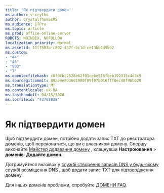 ```yaml
---
title: 'Як підтвердити домен '
ms.author: v-crytho
author: CrystalThomasMS
ms.audience: ITPro
ms.topic: article
ms.prod: office-online-server
ROBOTS: NOINDEX, NOFOLLOW
localization_priority: Normal
ms.assetid: 11f7503b-c802-437f-bc1d-ce13bb4d9bb2
ms.custom:
- "44"
- "46"
- "903"
- "7"
ms.openlocfilehash: c0f0fbc2528e62f01cebe515fbeb192315c4d3c9
ms.sourcegitcommit: 89ae9e8b36d1980f89f07b016fff0ec48f96b620
ms.translationtype: MT
ms.contentlocale: uk-UA
ms.lasthandoff: 04/23/2020
ms.locfileid: "43788038"
---
```

# <a name="how-to-verify-your-domain"></a>Як підтвердити домен

Щоб підтвердити домен, потрібно додати запис TXT до реєстратора доменів, щоб переконатися, що ви є власником домену. Спершу виконайте [Майстер додавання домену](https://portal.office.com/adminportal/home#/Domains/Wizard) , клацнувши **Настроювання** \> **доменів**і **Додайте домен**.
  
Дотримуйтеся вказівок у [службі створення записів DNS у будь-якому службі розміщення DNS](https://docs.microsoft.com/office365/admin/get-help-with-domains/create-dns-records-at-any-dns-hosting-provider) , щоб додати запис TXT для підтвердження домену.

Для інших доменів проблеми, спробуйте [ДОМЕНИ FAQ](https://docs.microsoft.com/microsoft-365/admin/setup/domains-faq).
